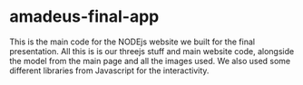 # amadeus-final-app

This is the main code for the NODEjs website we built for the final presentation. All this is is our threejs stuff and main website code,
alongside the model from the main page and all the images used. We also used some different libraries from Javascript for the interactivity.
